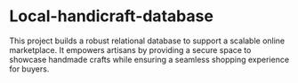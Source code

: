 # Local-handicraft-database
This project builds a robust relational database to support a scalable online marketplace. It empowers artisans by providing a secure space to showcase handmade crafts while ensuring a seamless shopping experience for buyers.
